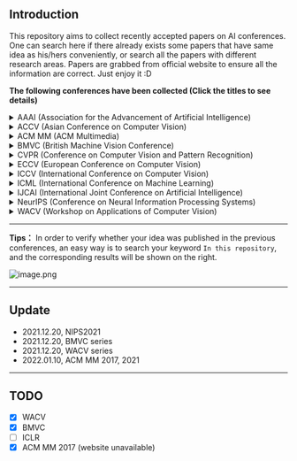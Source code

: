 ## Introduction



This repository aims to collect recently accepted papers on AI conferences. One can search here if there already exists some papers that have same idea as his/hers conveniently, or search all the papers with different research areas. Papers are grabbed from official website to ensure all the information are correct. Just enjoy it :D



**The following conferences have been collected (Click the titles to see details)**





<details>
    <summary> AAAI (Association for the Advancement of Artificial Intelligence) </summary>
    <pre>
    <a href='AAAI/AAAI-18-Accepted-Paper-List.Web_.pdf'>AAAI 2016</a>
    <a href='AAAI/aaai17accepted-papers.pdf'>AAAI 2017</a> 
    <a href='AAAI/AAAI-18-Accepted-Paper-List.Web_.pdf'>AAAI 2018</a> 
    <a href='AAAI/AAAI-19_Accepted_Papers.pdf'>AAAI 2019</a> 
    <a href='AAAI/AAAI-20-Accepted-Paper-List.pdf'>AAAI 2020</a> 
    <a href='AAAI/AAAI-21_Accepted-Paper-List.Main_.Technical.Track__2.pdf'>AAAI 2021</a></pre> 
</details>

<details>
    <summary> ACCV (Asian Conference on Computer Vision) </summary>
    <pre>
    <a href='ACCV/accv2020.md'>ACCV 2020</a></pre> 
</details>

<details>
    <summary> ACM MM (ACM Multimedia) </summary>
    <pre>
    <a href='ACM%20MM/acmmm2016.md'>ACM MM 2016</a>
    <a href='ACM%20MM/acmmm2017.md'>ACM MM 2017</a>
    <a href='ACM%20MM/acmmm2018.md'>ACM MM 2018</a> 
    <a href='ACM%20MM/acmmm2019.md'>ACM MM 2019</a> 
    <a href='ACM%20MM/acmmm2020.md'>ACM MM 2020</a>
    <a href='ACM%20MM/acmmm2021.md'>ACM MM 2021</a></pre>      
</details>

<details>
    <summary> BMVC (British Machine Vision Conference) </summary>
    <pre>
    <a href='BMVC/bmvc2016.md'>BMVC 2016</a>
    <a href='BMVC/bmvc2017.md'>BMVC 2017</a> 
    <a href='BMVC/bmvc2018.md'>BMVC 2018</a> 
    <a href='BMVC/bmvc2019.md'>BMVC 2019</a>
    <a href='BMVC/bmvc2020.md'>BMVC 2020</a></pre>      
</details>

<details>
    <summary> CVPR (Conference on Computer Vision and Pattern Recognition) </summary>
    <pre>
    <a href='CVPR/cvpr2013.md'>CVPR 2013</a>
    <a href='CVPR/cvpr2014.md'>CVPR 2014</a> 
    <a href='CVPR/cvpr2015.md'>CVPR 2015</a> 
    <a href='CVPR/cvpr2016.md'>CVPR 2016</a> 
    <a href='CVPR/cvpr2017.md'>CVPR 2017</a> 
    <a href='CVPR/cvpr2018.md'>CVPR 2018</a> 
    <a href='CVPR/cvpr2019.md'>CVPR 2019</a> 
    <a href='CVPR/cvpr2020.md'>CVPR 2020</a> 
    <a href='CVPR/cvpr2021.md'>CVPR 2021</a></pre>
</details>

<details>
    <summary> ECCV (European Conference on Computer Vision) </summary>
    <pre>
    <a href='ECCV/eccv2018.md'>ECCV 2018</a>
    <a href='ECCV/eccv2020.md'>ECCV 2020</a></pre>
</details>

<details>
    <summary> ICCV (International Conference on Computer Vision) </summary>
    <pre>
    <a href='ICCV/iccv2013.md'>ICCV 2013</a>
    <a href='ICCV/iccv2015.md'>ICCV 2015</a>
    <a href='ICCV/iccv2017.md'>ICCV 2017</a>
    <a href='ICCV/iccv2019.md'>ICCV 2019</a>
    <a href='ICCV/iccv2021.md'>ICCV 2021</a></pre>
</details>

<details>
    <summary> ICML (International Conference on Machine Learning) </summary>
    <pre>
    <a href='ICML/icml2013.md'>ICML 2013</a>
    <a href='ICML/icml2014.md'>ICML 2014</a>
    <a href='ICML/icml2015.md'>ICML 2015</a>
    <a href='ICML/icml2016.md'>ICML 2016</a>
    <a href='ICML/icml2017.md'>ICML 2017</a>
    <a href='ICML/icml2018.md'>ICML 2018</a>
    <a href='ICML/icml2019.md'>ICML 2019</a>
    <a href='ICML/icml2020.md'>ICML 2020</a>
    <a href='ICML/icml2021.md'>ICML 2021</a></pre>    
</details>

<details>
    <summary> IJCAI (International Joint Conference on Artificial Intelligence) </summary>
    <pre>
    <a href='IJCAI/ijcai2015.md'>IJCAI 2015</a>
    <a href='IJCAI/ijcai2016.md'>IJCAI 2016</a>
    <a href='IJCAI/ijcai2017.md'>IJCAI 2017</a>
    <a href='IJCAI/ijcai2018.md'>IJCAI 2018</a>
    <a href='IJCAI/ijcai2019.md'>IJCAI 2019</a>
    <a href='IJCAI/ijcai2020.md'>IJCAI 2020</a>
    <a href='IJCAI/ijcai2021.md'>IJCAI 2021</a></pre>
</details>

<details>
    <summary> NeurIPS (Conference on Neural Information Processing Systems) </summary>
    <pre>
    <a href='NeurIPS/'>NeurIPS 1987-2010</a>
    <a href='NeurIPS/nips2011.md'>NeurIPS 2011</a>
    <a href='NeurIPS/nips2012.md'>NeurIPS 2012</a>
    <a href='NeurIPS/nips2013.md'>NeurIPS 2013</a>
    <a href='NeurIPS/nips2014.md'>NeurIPS 2014</a>
    <a href='NeurIPS/nips2015.md'>NeurIPS 2015</a>
    <a href='NeurIPS/nips2016.md'>NeurIPS 2016</a>
    <a href='NeurIPS/nips2017.md'>NeurIPS 2017</a>
    <a href='NeurIPS/nips2018.md'>NeurIPS 2018</a>
    <a href='NeurIPS/nips2019.md'>NeurIPS 2019</a>
    <a href='NeurIPS/nips2020.md'>NeurIPS 2020</a>
    <a href='NeurIPS/nips2021.md'>NeurIPS 2021</a></pre>
</details>

<details>
    <summary> WACV (Workshop on Applications of Computer Vision) </summary>
    <pre>
    <a href='WACV/wacv2020.md'>WACV 2020</a>
    <a href='WACV/wacv2021.md'>WACV 2021</a></pre>
</details>


---


**Tips：** In order to verify whether your idea was published in the previous conferences, an easy way is to search your keyword `In this repository`, and the corresponding results will be shown on the right.





![image.png](https://i.loli.net/2021/10/18/xsgRYb1u7h6dV3p.png)




---

## Update

- 2021.12.20, NIPS2021
- 2021.12.20, BMVC series
- 2021.12.20, WACV series
- 2022.01.10, ACM MM 2017, 2021
---

## TODO



- [x] WACV
- [x] BMVC
- [ ] ICLR
- [x] ACM MM 2017 (website unavailable)
